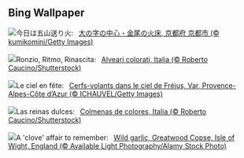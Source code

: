 ## Bing Wallpaper
![](https://www.bing.com/th?id=OHR.Okuribi2025_JA-JP4621795615_UHD.jpg&w=1000)今日は五山送り火:&nbsp;&ensp;[大の字の中心・金尾の火床, 京都府 京都市 (© kumikomini/Getty Images)](https://www.bing.com/th?id=OHR.Okuribi2025_JA-JP4621795615_UHD.jpg)
<br><br/>
![](https://www.bing.com/th?id=OHR.ColorfulBeehives_IT-IT3102989336_UHD.jpg&w=1000)Ronzio, Ritmo, Rinascita:&nbsp;&ensp;[Alveari colorati, Italia (© Roberto Caucino/Shutterstock)](https://www.bing.com/th?id=OHR.ColorfulBeehives_IT-IT3102989336_UHD.jpg)
<br><br/>
![](https://www.bing.com/th?id=OHR.KiteFrejus_FR-FR4833953629_UHD.jpg&w=1000)Le ciel en fête:&nbsp;&ensp;[Cerfs-volants dans le ciel de Fréjus, Var, Provence-Alpes-Côte d’Azur (© ICHAUVEL/Getty Images)](https://www.bing.com/th?id=OHR.KiteFrejus_FR-FR4833953629_UHD.jpg)
<br><br/>
![](https://www.bing.com/th?id=OHR.ColorfulBeehives_ES-ES4737812847_UHD.jpg&w=1000)Las reinas dulces:&nbsp;&ensp;[Colmenas de colores, Italia (© Roberto Caucino/Shutterstock)](https://www.bing.com/th?id=OHR.ColorfulBeehives_ES-ES4737812847_UHD.jpg)
<br><br/>
![](https://www.bing.com/th?id=OHR.GarlicFestival2025_EN-GB2919536930_UHD.jpg&w=1000)A 'clove' affair to remember:&nbsp;&ensp;[Wild garlic, Greatwood Copse, Isle of Wight, England (© Available Light Photography/Alamy Stock Photo)](https://www.bing.com/th?id=OHR.GarlicFestival2025_EN-GB2919536930_UHD.jpg)
<br><br/>
